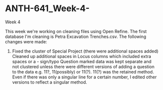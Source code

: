 # ANTH-641_Week-4-
Week 4

This week we're working on cleaning files using Open Refine. 
The first database I'm cleaning is Petra Excavation Trenches.csv. The following changes were made:
1. Fixed the cluster of Special Project (there were additional spaces added)
Cleaned up additional spaces in Locus columns which included extra spaces or a - sign/typo
Question marked data was kept separate and not clustered unless there were different versions of adding a question to the data e.g. 11?, 11(possibly) or 11(?). 11(?) was the retained method. Even if there was only a singular line for a certain number, I edited other versions to reflect a singular method. 
